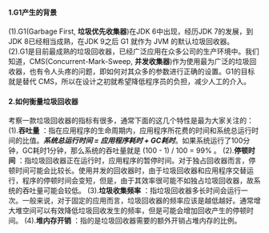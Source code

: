 #### 1.G1产生的背景
(1).G1(Garbage First, **垃圾优先收集器**)在JDK 6中出现，经历JDK 7的发展，到JDK 8已经相当成熟，在JDK 9之后 G1 就作为 JVM 的默认垃圾回收器。</br>
(2).G1是目前最成熟的垃圾回收器，已经广泛应用在众多公司的生产环境中。我们知道，CMS(Concurrent-Mark-Sweep, **并发收集器**)作为使用最为广泛的垃圾回收器，也有令人头疼的问题，即如何对其众多的参数进行正确的设置。G1的目标就是替代 CMS，所以在设计之初就希望降低程序员的负担，减少人工的介入。

#### 2.如何衡量垃圾回收器
考察一款垃圾回收器的指标有很多，通常下面的这几个特性是最为大家关注的：
(1).**吞吐量** ：指在应用程序的生命周期内，应用程序所花费的时间和系统总运行时间的比值。***系统总运行时间 = 应用程序耗时 + GC耗时***。如果系统运行了100分钟，GC耗时1分钟，那么系统的吞吐量就是 (100 - 1) / 100 = 99% 。
(2).**停顿时间** ：指垃圾回收器正在运行时，应用程序的暂停时间。对于独占回收器而言，停顿时间可能会比较长。使用并发的回收器时，由于垃圾回收器和应用程序交替运行，程序的停顿时间会变短，但是，由于其效率很可能不如独占垃圾回收器，故系统的吞吐量可能会较低。
(3).**垃圾收集频率** ：指垃圾回收器多长时间会运行一次。一般来说，对于固定的应用而言，垃圾回收器的频率应该是越低越好。通常增大堆空间可以有效降低垃圾回收发生的频率，但是可能会增加回收产生的停顿时间。
(4).**堆内存开销** ：指的是垃圾回收器需要的额外开销占堆内存的比例。
